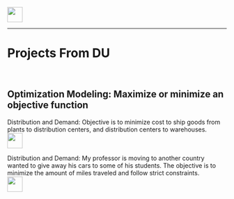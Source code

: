 <a name="top"></a>

[<img src="https://user-images.githubusercontent.com/91146906/152112781-2de05074-70b1-436b-9bfb-860890cc1de1.svg" height="35"/>](/README.md/#top)
<hr>


# Projects From DU
<br>

## Optimization Modeling: Maximize or minimize an objective function

Distribution and Demand: Objective is to minimize cost to ship goods from plants to distribution centers, and distribution centers to warehouses.
<br>[<img src="https://user-images.githubusercontent.com/91146906/152109152-fbd18f8c-4c42-46f6-97cc-631c298e7eac.svg" height="35"/>](/UrbaczewskisPutters.ipynb/#top)

Distribution and Demand: My professor is moving to another country wanted to give away his cars to some of his students. The objective is to minimize the amount of miles traveled and follow strict constraints. 
<br>[<img src="https://user-images.githubusercontent.com/91146906/152109152-fbd18f8c-4c42-46f6-97cc-631c298e7eac.svg" height="35"/>](/INFO3440Homework2.ipynb/#top)




